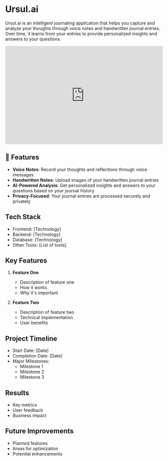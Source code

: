 # Ursul.ai

Ursul.ai is an intelligent journaling application that helps you capture and analyze your thoughts through voice notes and handwritten journal entries. Over time, it learns from your entries to provide personalized insights and answers to your questions.

<div style="position: relative; padding-bottom: 62.5%; height: 0;"><iframe src="https://www.loom.com/embed/77aaee88e29a4f9180ef63d0d2a86237?sid=f1849daa-aadd-45c0-b454-f85a432c7274" frameborder="0" webkitallowfullscreen mozallowfullscreen allowfullscreen style="position: absolute; top: 0; left: 0; width: 100%; height: 100%;"></iframe></div>

## 🌟 Features

- **Voice Notes**: Record your thoughts and reflections through voice messages
- **Handwritten Notes**: Upload images of your handwritten journal entries
- **AI-Powered Analysis**: Get personalized insights and answers to your questions based on your journal history
- **Privacy-Focused**: Your journal entries are processed securely and privately




## Tech Stack
- Frontend: [Technology]
- Backend: [Technology]
- Database: [Technology]
- Other Tools: [List of tools]

## Key Features
1. **Feature One**
   - Description of feature one
   - How it works
   - Why it's important

2. **Feature Two**
   - Description of feature two
   - Technical implementation
   - User benefits

## Project Timeline
- Start Date: [Date]
- Completion Date: [Date]
- Major Milestones:
  - Milestone 1
  - Milestone 2
  - Milestone 3

## Results
- Key metrics
- User feedback
- Business impact

## Future Improvements
- Planned features
- Areas for optimization
- Potential enhancements 